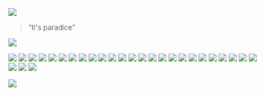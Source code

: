 
<!-- UNCOMMENT THIS OUT
UNCOMMENT THIS OUT
UNCOMMENT THIS OUT -->

<!-- ---
title: 'Vieques Puerto Rico'
subtitle: 'Cockadoodadoo!'
date: 2018-12-23 00:00:00
description: Photographying the paradice of Vieques Puerto Rico.
featured_image: '/images/bryllup/TEMPLATE/01.jpg'
--- -->

![](/images/bryllup/TEMPLATE/01.jpg)

> “it's paradice”

![](/images/bryllup/TEMPLATE/02.jpg)

<div class="gallery" data-columns="2">
	<img src="/images/bryllup/TEMPLATE/03.jpg">
	<img src="/images/bryllup/TEMPLATE/04.jpg">
	<img src="/images/bryllup/TEMPLATE/05.jpg">
	<img src="/images/bryllup/TEMPLATE/06.jpg">
	<img src="/images/bryllup/TEMPLATE/07.jpg">
	<img src="/images/bryllup/TEMPLATE/08.jpg">
	<img src="/images/bryllup/TEMPLATE/09.jpg">
	<img src="/images/bryllup/TEMPLATE/10.jpg">
	<img src="/images/bryllup/TEMPLATE/11.jpg">
	<img src="/images/bryllup/TEMPLATE/12.jpg">
	<img src="/images/bryllup/TEMPLATE/13.jpg">
	<img src="/images/bryllup/TEMPLATE/14.jpg">
	<img src="/images/bryllup/TEMPLATE/15.jpg">
	<img src="/images/bryllup/TEMPLATE/16.jpg">
	<img src="/images/bryllup/TEMPLATE/17.jpg">
	<img src="/images/bryllup/TEMPLATE/18.jpg">
	<img src="/images/bryllup/TEMPLATE/19.jpg">
	<img src="/images/bryllup/TEMPLATE/20.jpg">
	<img src="/images/bryllup/TEMPLATE/21.jpg">
	<img src="/images/bryllup/TEMPLATE/22.jpg">
	<img src="/images/bryllup/TEMPLATE/23.jpg">
	<img src="/images/bryllup/TEMPLATE/24.jpg">
	<img src="/images/bryllup/TEMPLATE/25.jpg">
	<img src="/images/bryllup/TEMPLATE/26.jpg">
	<img src="/images/bryllup/TEMPLATE/27.jpg">
	<img src="/images/bryllup/TEMPLATE/28.jpg">
	<img src="/images/bryllup/TEMPLATE/29.jpg">
	<img src="/images/bryllup/TEMPLATE/30.jpg">
</div>

![](/images/bryllup/TEMPLATE/31.jpg)
